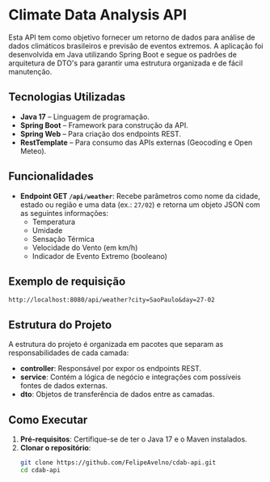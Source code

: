 # Climate Data Analysis API

Esta API tem como objetivo fornecer um retorno de dados para análise de dados climáticos brasileiros e previsão de eventos extremos. A aplicação foi desenvolvida em Java utilizando Spring Boot e segue os padrões de arquitetura de DTO's para garantir uma estrutura organizada e de fácil manutenção.

## Tecnologias Utilizadas

- **Java 17** – Linguagem de programação.
- **Spring Boot** – Framework para construção da API.
- **Spring Web** – Para criação dos endpoints REST.
- **RestTemplate** – Para consumo das APIs externas (Geocoding e Open Meteo).

## Funcionalidades

- **Endpoint GET `/api/weather`**: Recebe parâmetros como nome da cidade, estado ou região e uma data (ex.: `27/02`) e retorna um objeto JSON com as seguintes informações:
  - Temperatura
  - Umidade
  - Sensação Térmica
  - Velocidade do Vento (em km/h)
  - Indicador de Evento Extremo (booleano)
 
## Exemplo de requisição

``http://localhost:8080/api/weather?city=SaoPaulo&day=27-02``

## Estrutura do Projeto

A estrutura do projeto é organizada em pacotes que separam as responsabilidades de cada camada:
- **controller**: Responsável por expor os endpoints REST.
- **service**: Contém a lógica de negócio e integrações com possíveis fontes de dados externas.
- **dto**: Objetos de transferência de dados entre as camadas.


## Como Executar

1. **Pré-requisitos**: Certifique-se de ter o Java 17 e o Maven instalados.
2. **Clonar o repositório**:
   ```bash
   git clone https://github.com/FelipeAvelno/cdab-api.git
   cd cdab-api
